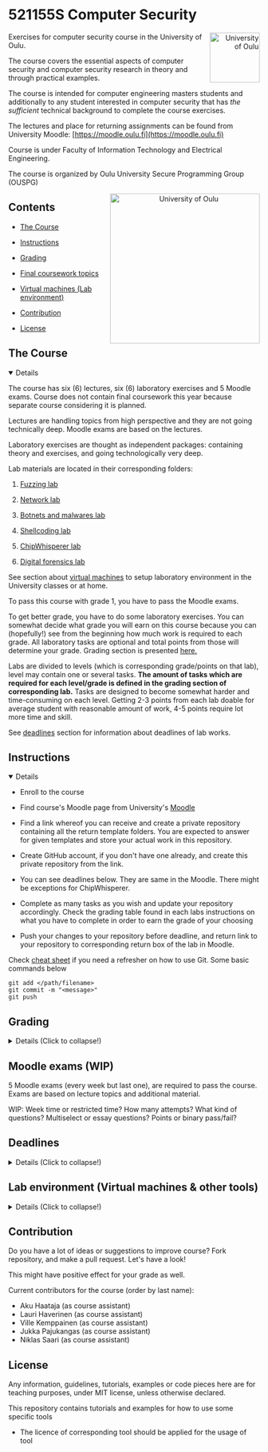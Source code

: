 # 521155S Computer Security

<p align="right">
<img src="lib/images/ouspglogo4.png" alt="University of Oulu" height="100px" align="right"/>
</p>

Exercises for computer security course in the University of Oulu.

The course covers the essential aspects of computer security and computer security research in theory and through practical examples.

The course is intended for computer engineering masters students and additionally to any student interested in computer security that has *the sufficient* technical background to complete the course exercises.

The lectures and place for returning assignments can be found from University Moodle: [https://moodle.oulu.fi](https://moodle.oulu.fi)

Course is under Faculty of Information Technology and Electrical Engineering.

The course is organized by Oulu University Secure Programming Group (OUSPG)

<p align="center">
<img src="lib/images/oulun yliopisto_logo_eng_black_rgb.png" alt="University of Oulu" height="300px" align="right"/>
</p>



## Contents

* [The Course](#The-Course)

* [Instructions](#Instructions)

* [Grading](#Grading)

* [Final coursework topics](#Final-coursework-topics)

* [Virtual machines (Lab environment)](#Virtual-machines)

* [Contribution](#Contribution)

* [License](#License)


## The Course

<details open><summary>Details</summary>

  

The course has six (6) lectures, six (6) laboratory exercises and 5 Moodle exams. Course does not contain final coursework this year because separate course considering it is planned.

Lectures are handling topics from high perspective and they are not going technically deep. Moodle exams are based on the lectures.

Laboratory exercises are thought as independent packages: containing theory and exercises, and going technologically very deep.

Lab materials are located in their corresponding folders: 

1. [Fuzzing lab](Lab1_Fuzzing)

2. [Network lab](Lab2_Network)

3. [Botnets and malwares lab](Lab3_Botnets_and_malwares)

4. [Shellcoding lab](Lab4_Introduction_to_Shellcoding)

5. [ChipWhisperer lab](Lab5_ChipWhisperer)

6. [Digital forensics lab](Lab6_Digital_Forensics)

See section about [virtual machines](#Virtual-machines) to setup laboratory environment in the University classes or at home.

To pass this course with grade 1, you have to pass the Moodle exams.

To get better grade, you have to do some laboratory exercises.
You can somewhat decide what grade you will earn on this course because you can (hopefully!) see from the beginning how much work is required to each grade.
All laboratory tasks are optional and total points from those will determine your grade. Grading section is presented [here.](#grading)

Labs are divided to levels (which is corresponding grade/points on that lab), level may contain one or several tasks.
**The amount of tasks which are required for each level/grade is defined in the grading section of corresponding lab.**
Tasks are designed to become somewhat harder and time-consuming on each level.
Getting 2-3 points from each lab doable for average student with reasonable amount of work, 4-5 points require lot more time and skill.

See [deadlines](#deadlines) section for information about deadlines of lab works.

</details>

## Instructions

<details open><summary>Details</summary>

 * Enroll to the course

 * Find course's Moodle page from University's [Moodle](https://moodle.oulu.fi/course/search.php?search=computer+security)
 
 * Find a link whereof you can receive and create a private repository containing all the return template folders. You are expected to answer for given templates and store your actual work in this repository. 

 * Create GitHub account, if you don't have one already, and create this private repository from the link.

 * You can see deadlines below. They are same in the Moodle. There might be exceptions for ChipWhisperer.

 * Complete as many tasks as you wish and update your repository accordingly. Check the grading table found in each labs instructions on what you have to complete in order to earn the grade of your choosing

 * Push your changes to your repository before deadline, and return link to your repository to corresponding return box of the lab in Moodle.


Check [cheat sheet](https://github.github.com/training-kit/downloads/github-git-cheat-sheet.pdf) if you need a refresher on how to use Git. Some basic commands below  
```git
git add </path/filename>
git commit -m "<message>"
git push
```

</details>


## Grading

<details><summary>Details (Click to collapse!)</summary>

  
As described earlier, you have to pass Moodle exams to pass the course. You can have higher grade by doing labworks.

You can get up to 5 points in each lab (Total 30 points). Grade is determined based on those points next.

Total Points|Total Grade
:-:|:-:
9+ | 2
15+ | 3
21+ | 4
27+ | 5

</details>

## Moodle exams (WIP)

5 Moodle exams (every week but last one), are required to pass the course. Exams are based on lecture topics and additional material.

WIP: Week time or restricted time? How many attempts? What kind of questions? Multiselect or essay questions? Points or binary pass/fail?

## Deadlines

<details><summary>Details (Click to collapse!)</summary>

  

Each week has deadline for corresponding lab exercise.

Course week|Lecture Topics|Laboratory|Deadline
:-:|:-:|:-:|:-:|:--:
1 | Introductory lecture, Computer Security in general, software and fuzz testing| Fuzzing | WIP .09.2020, at 23:55
2 | Network security, risk | Network and websecurity |WIP .09.2020, at 23:55
3 | Cybercrime, botnets, malware  | Botnets and malwares |WIP .09.2020, at 23:55
4 | Software vulnerabilities and exploits | Shellcoding |WIP .09.2020, at 23:55
5 | Hardware security | HW and side channels |WIP .09.2020, at 23:55
6 | Production security, IoT security | Digital forensics|WIP .09.2020, at 23:55



</details>


## Lab environment (Virtual machines & other tools)

<details><summary>Details (Click to collapse!)</summary>

Laboratory assignments utilize set of various tools and also handle potentially malicious files in Lab 3. Thus it is recommended to handle files in isolated environment, or at least the execution of tools happens in isolated environment at some level.

Straightforward solution for this are pre-configured virtual machines - if you have enough disk space and performance on your computer to use them. **For Windows users - this is the most convenient way.**

If you are already using Linux/macOS based operating system, the other option is to use specific tool called as [cincan-command](https://cincan.gitlab.io/cincan-command/).
It is wrapper for Docker to run different kind of tools in isolated matter. It makes installation of wide variety of tools easier while providing some level of isolation as well. The most of the tools used in exercises, are usable with it. It requires that Python 3.6+ and Docker are functioning in your system. Installation steps can be found from [documentation.](https://cincan.gitlab.io/cincan-command/installation.html)

If you want, you can install packages in normal way as well, or just to use provided virtual machine on Linux host as well.

### Virtual machines

Note: If you are using following virtual machines in your own pc, they are pre-configured with 4GB of RAM for VMware player. So if you have less than 8 GB of RAM in your pc, you might want to reduce this pre-configured RAM. 

Each lab utilizes one of the virtual machines below:

* Kali Linux - for shellcoding, fuzzing, web security and malware lab
  * User: compsec
  * Password: course

* Lubuntu 17.04- side-channel attacks with ChipWhisperer
  * User: cwuser
  * Password. cwpassword

These virtual machines are located on network drive.

 Machines can be run directly from there, *but all changes on virtual machines are lost, after shutting them down.*


## Classroom specific instructions (TS135/TS137/Any computer with VMware installed)

If you are in the University premises and can access to laboratory computer which has VMware installed.

### **Copy machine and run locally**

If you have enough space on your lab computer, and you are not too hesitated to start, recommended way is to copy virtual machine from network drive, and then start it locally. This way changes are not lost in shutdown.

You can mount network drive with following cmd command:

```
net use z: "\\kaappi\Virtuaalikoneet$"
```

There should be now new Z: drive, named as Virtuaalikoneet$

And virtual machines are located in:

Virtuaalikoneet$ -> VMware -> CompSec

Copy selected virtual machine to C:\Temp folder.

Run machine from *.vmx* file, which ***does not*** say 'copy and run'.

When the virtual machine asks if you have copied or moved the machine, press __"I copied it"__.

### **Run machine directly from network drive**

This is the fastest way to start working: you don't need to wait copy-process.

If you don't mind that changes are lost on shutdown, machines can be run directly from network drive.

 To run virtual machines from there, you have to use following commands. Open Windows cmd, and run them in there:

### For Kali Linux:
```shell
(if exist "Z:" (echo "Drive already mounted") else (net use z: "\\kaappi\Virtuaalikoneet$"))^
 && (if exist "C:\Temp\Kali" (rd /s /q "C:\Temp\Kali"^
 && mkdir "C:\Temp\Kali") else (mkdir "C:\Temp\Kali"))^
 && copy "Z:\VMware\CompSec\Kalix64_2020\Kali_copy_and_run_me.vmx" "C:\Temp\Kali\Kali_copy_and_run_me.vmx"^
 && start "" "C:\Temp\Kali\Kali_copy_and_run_me.vmx"
```

### For Lubuntu 17.04:
```shell
(if exist "Z:" (echo "Drive already mounted") else (net use z: "\\kaappi\Virtuaalikoneet$"))^
 && (if exist "C:\Temp\LUbuntu64" (rd /s /q "C:\Temp\LUbuntu64"^
 && mkdir "C:\Temp\LUbuntu64") else (mkdir "C:\Temp\LUbuntu64"))^
 && copy "Z:\VMware\CompSec\ChipWhisperer\LUbuntu64-bit_copy_and_run.vmx" "C:\Temp\LUbuntu64\LUbuntu64_copy_and_run.vmx"^
 && start "" "C:\Temp\LUbuntu64\LUbuntu64_copy_and_run.vmx"
```

When the virtual machine asks if you have copied or moved the machine, press __"I copied it"__.

## Getting virtual machines over Eduroam (University WLAN)

You can mount network drive into your own PC, if it has been connected to [Eduroam ](http://www.oulu.fi/ict/eduroam).

After you have successfully connected to network, you can mount network drive as following. If any credentials are asked, username is username@student.oulu.fi

### Windows
Open Windows cmd:

```shell
net use z: "\\kaappi\Virtuaalikoneet$"
```
Drive should be mounted after giving correct credentials.

### Linux (Debian - based)
If you have mnt folder in root directory, and package *cifs-utils* is installed, you can:

```shell
sudo mount -t cifs //kaappi/Virtuaalikoneet$ /mnt/ -o user=username@student.oulu.fi
```
Depending on your versions, you might need to play with 'sec' -variable, for example Ubuntu 16.04 might require:
```shell
sudo mount -t cifs //kaappi/Virtuaalikoneet$ /mnt/ -o user=username@student.oulu.fi,sec=ntlm
```
Passwords should be prompted.

Virtual machines are located in:

Virtuaalikoneet$ -> VMware -> CompSec

#### Running the Virtual machines under QEMU (Linux host)
If you are using QEMU/KVM, you cannot directly load the .vmdk file to run the virtual machines as-is due to lack of support for split .vmdk files.

In order to combine the .vmdk disk parts into a format QEMU can load you need to convert them into a .qcow2 disk file using qemu-img: 
```shell
qemu-img convert Kali.vmdk Kali.qcow2
```

## Getting virtual machines remotely


If you are not able to get in to University to copy virtual machines from network drive by using Lab computer, you can do it remotely as well.
This requires setting up *VPN - connection* to University network.
This can be acquired by following guidelines presented [here.](http://www.oulu.fi/ict/vpn)

Looks like two factor authentication(Authentication via SMS) is not enabled by default. You have to enable it by following instructions here: [http://www.oulu.fi/ict/authentication#vpn](http://www.oulu.fi/ict/authentication#vpn)

**Shortly:**
 * Download suitable VPN client here: [https://www.oulu.fi/jakelu/vpn/](https://www.oulu.fi/jakelu/vpn/)
 * Login with student credentials is required
 * Once you have installed the correct client, start it
 * Use *sa.oulu.fi* as server URL.
 * Connect by using your student username and selecting Student (SMS) authentication method. You have to use strong authentication (Student (SMS)) to be able to mount the drive.

After you have successfully connected to network, instructions are same as [here.](#getting-virtual-machines-over-eduroam-university-wlan)

</details>

## Contribution

Do you have a lot of ideas or suggestions to improve course?
Fork repository, and make a pull request. Let's have a look!

This might have positive effect for your grade as well.

Current contributors for the course (order by last name):

  * Aku Haataja (as course assistant)
  * Lauri Haverinen (as course assistant)
  * Ville Kemppainen (as course assistant)
  * Jukka Pajukangas (as course assistant)
  * Niklas Saari (as course assistant)

## License

Any information, guidelines, tutorials, examples or code pieces here are for teaching purposes, under MIT license, unless otherwise declared.

This repository contains tutorials and examples for how to use some specific tools

* The licence of corresponding tool should be applied for the usage of tool
